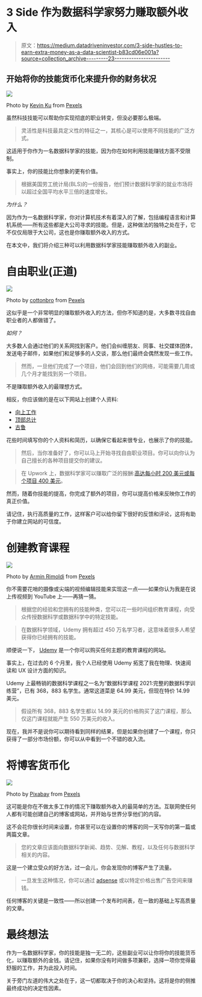 # 3 Side 作为数据科学家努力赚取额外收入

> 原文：<https://medium.datadriveninvestor.com/3-side-hustles-to-earn-extra-money-as-a-data-scientist-b83cd06e001a?source=collection_archive---------23----------------------->

## 开始将你的技能货币化来提升你的财务状况

![](img/1e61ae1c710a26b0ad16fb818431a034.png)

Photo by [Kevin Ku](https://www.pexels.com/@kevin-ku-92347?utm_content=attributionCopyText&utm_medium=referral&utm_source=pexels) from [Pexels](https://www.pexels.com/photo/black-farmed-eyeglasses-in-front-of-laptop-computer-577585/?utm_content=attributionCopyText&utm_medium=referral&utm_source=pexels)

虽然科技技能可以帮助你实现彻底的职业转变，但没必要那么极端。

> 灵活性是科技最具定义性的特征之一，其核心是可以使用不同技能的广泛方式。

这适用于你作为一名数据科学家的技能，因为你在如何利用技能赚钱方面不受限制。

事实上，你的技能比你想象的更有价值。

> 根据美国劳工统计局(BLS)的一份报告，他们预计数据科学家的就业市场将以超过全国平均水平三倍的速度增长。

*为什么？*

因为作为一名数据科学家，你对计算机技术有着深入的了解，包括编程语言和计算机系统——所有这些都是大公司寻求的技能。但是，这种做法的独特之处在于，它不仅仅局限于大公司，这也是你赚取额外收入的方式。

在本文中，我们将介绍三种可以利用数据科学家技能赚取额外收入的副业。

# **自由职业(正道)**

![](img/dd1f259e970f44fe7b3b8622b467f698.png)

Photo by [cottonbro](https://www.pexels.com/@cottonbro?utm_content=attributionCopyText&utm_medium=referral&utm_source=pexels) from [Pexels](https://www.pexels.com/photo/man-in-black-coat-sitting-at-the-table-4064840/?utm_content=attributionCopyText&utm_medium=referral&utm_source=pexels)

这似乎是一个非常明显的赚取额外收入的方法，但你不知道的是，大多数寻找自由职业者的人都做错了。

*如何？*

大多数人会通过他们的关系网找到客户。他们会纠缠朋友、同事、社交媒体团体，发送电子邮件，如果他们和足够多的人交谈，那么他们最终会偶然发现一些工作。

> 然而，一旦他们完成了一个项目，他们会回到他们的网络，可能需要几周或几个月才能找到另一个项目。

不是赚取额外收入的最理想方式。

相反，你应该做的是在以下网站上创建个人资料:

*   [向上工作](https://www.upwork.com/)
*   [顶部总计](https://www.toptal.com/)
*   [古鲁](https://www.guru.com/)

花些时间填写你的个人资料和简历，以确保它看起来很专业，也展示了你的技能。

> 然后，当你准备好了，你可以马上开始寻找自由职业项目。你可以向你认为自己擅长的各种项目提交你的建议。

> 在 Upwork 上，数据科学家可以赚取广泛的报酬:[高达每小时 200 美元或每个项目 400 美元](https://www.springboard.com/blog/freelance-data-analysis/#:~:text=On%20Upwork%2C%20freelance%20data%20scientists,to%20generate%20data%2Ddriven%20recommendations.)。

然而，随着你技能的提高，你完成了额外的项目，你可以提高价格来反映你工作的真正价值。

请记住，执行高质量的工作，这样客户可以给你留下很好的反馈和评论，这将有助于你建立网站的可信度。

# **创建教育课程**

![](img/bddcb521a4466409d30690a37c4f6782.png)

Photo by [Armin Rimoldi](https://www.pexels.com/@armin-rimoldi?utm_content=attributionCopyText&utm_medium=referral&utm_source=pexels) from [Pexels](https://www.pexels.com/photo/classmates-doing-studies-for-exam-together-5553050/?utm_content=attributionCopyText&utm_medium=referral&utm_source=pexels)

你不需要花哨的摄像或尖端的视频编辑技能来实现这一点——如果你认为我是在说上传视频到 YouTube 上——再猜一猜。

> 根据您的经验和您拥有的技能种类，您可以花一些时间组织教育课程，向受众传授数据科学或数据科学中的特定技能。

> 在数据科学领域，Udemy 拥有超过 450 万名学习者，这意味着很多人希望获得你已经拥有的技能。

顺便说一下， [Udemy](https://www.udemy.com/) 是一个你可以购买任何主题的教育课程的网站。

事实上，在过去的 6 个月里，我个人已经使用 Udemy 拓宽了我在物理、快速阅读和 UX 设计方面的知识。

Udemy 上最畅销的数据科学课程之一名为“数据科学课程 2021:完整的数据科学训练营”，已有 368，883 名学生。通常这道菜是 64.99 美元，但现在特价 14.99 美元。

> 假设所有 368，883 名学生都以 14.99 美元的价格购买了这门课程，那么仅这门课程就能产生 550 万美元的收入。

现在，我并不是说你可以期待看到同样的结果，但是如果你创建了一个课程，你只获得了一部分市场份额，你可以从中看到一个不错的收入流。

# 将博客货币化

![](img/543aedbeb071bf802c877fe40047ed05.png)

Photo by [Pixabay](https://www.pexels.com/@pixabay?utm_content=attributionCopyText&utm_medium=referral&utm_source=pexels) from [Pexels](https://www.pexels.com/photo/blogging-blur-business-communication-261662/?utm_content=attributionCopyText&utm_medium=referral&utm_source=pexels)

这可能是你在不做太多工作的情况下赚取额外收入的最简单的方法。互联网使任何人都有可能创建自己的博客或网站，并开始与世界分享他们的内容。

这不会花你很长时间来设置，你甚至可以在设置你的博客的同一天写你的第一篇或两篇文章。

> 您的文章应该面向数据科学新闻、趋势、见解、教程，以及任何与数据科学相关的内容。

这是一个建立受众的好方法，过一会儿，你会发现你的博客产生了流量。

> 一旦发生这种情况，你可以通过 [adsense](https://www.google.com/adsense/start/) 或以特定价格出售广告空间来赚钱。

任何博客的关键是一致性——所以创建一个发布时间表，在一致的基础上写高质量的文章。

# **最终想法**

作为一名数据科学家，你的技能是独一无二的，这些副业可以让你将你的技能货币化，以赚取额外的金钱。请记住，如果你没有时间做多项兼职，选择一项你觉得最舒服的工作，并为此投入时间。

关于旁门左道的伟大之处在于，这一切都取决于你的决心和坚持。这将是你的侧推最终成功的决定性因素。
